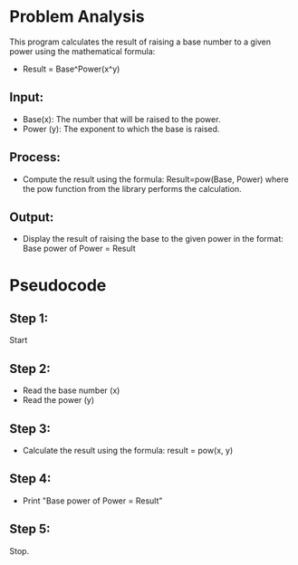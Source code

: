 # Problem Analysis
This program calculates the result of raising a base number to a given power using the mathematical formula:
- Result = Base^Power(x^y)
## Input:
- Base(x): The number that will be raised to the power.
- Power (y): The exponent to which the base is raised.
## Process:
- Compute the result using the formula:
Result=pow(Base, Power)
where the pow function from the <cmath> library performs the calculation.
## Output:
- Display the result of raising the base to the given power in the format:
Base power of Power = Result
# Pseudocode
Step 1:
-
Start

Step 2: 
-
- Read the base number (x)
- Read the power (y)

Step 3: 
-
- Calculate the result using the formula:
  result = pow(x, y)

Step 4: 
-

- Print "Base power of Power = Result"

Step 5:
-
Stop.
